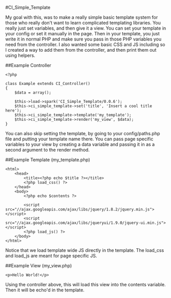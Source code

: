 #CI_Simple_Template

My goal with this, was to make a really simple basic template system for those who really don't want to learn complicated
templating libraries. You really just set variables, and then give it a view. You can set your template in your config
or set it manually in the page. Then in your template, you just write it in normal PHP and make sure you pass in those
PHP variables you need from the controller. I also wanted some basic CSS and JS including so I created a way to add
them from the controller, and then print them out using helpers.

##Example Controller

    <?php

    class Example extends CI_Controller()
    {
        $data = array();
    
        $this->load->spark('CI_Simple_Template/0.0.6');
        $this->ci_simple_template->set('title', 'Insert a cool title here');
        $this->ci_simple_template->template('my_template');
        $this->ci_simple_template->render('my_view', $data);
    }

You can also skip setting the template, by going to your config/paths.php file and putting your template name there.
You can pass page specific variables to your view by creating a data variable and passing it in as a second argument
to the render method.

##Example Template (my_template.php)

    <html>
        <head>
            <title><?php echo $title ?></title>
            <?php load_css() ?>
        </head>
        <body>
            <?php echo $contents ?>

            <script src="//ajax.googleapis.com/ajax/libs/jquery/1.8.2/jquery.min.js"></script>
            <script src="//ajax.googleapis.com/ajax/libs/jqueryui/1.9.0/jquery-ui.min.js"></script>
            <?php load_js() ?>
        </body>
    </html>

Notice that we load template wide JS directly in the template. The load_css and load_js are meant for page specific JS.

##Example View (my_view.php)

    <p>Hello World!</p>

Using the controller above, this will load this view into the contents variable. Then it will be echo'd in the template.